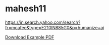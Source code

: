 # mahesh11
https://in.search.yahoo.com/search?fr=mcafee&type=E210IN885G0&p=humanize+ai


[Download Example PDF](https://in.search.yahoo.com/search?fr=mcafee&type=E210IN885G0&p=humanize+ai)

